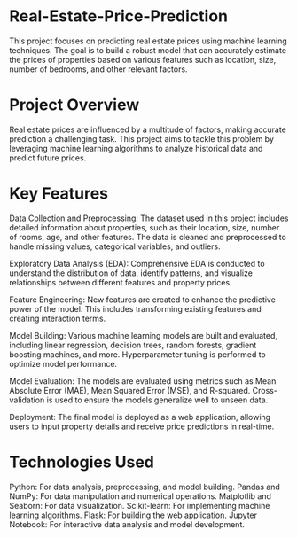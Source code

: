 # Real-Estate-Price-Prediction
This project focuses on predicting real estate prices using machine learning techniques. The goal is to build a robust model that can accurately estimate the prices of properties based on various features such as location, size, number of bedrooms, and other relevant factors.

# Project Overview
Real estate prices are influenced by a multitude of factors, making accurate prediction a challenging task. This project aims to tackle this problem by leveraging machine learning algorithms to analyze historical data and predict future prices.

# Key Features
Data Collection and Preprocessing: The dataset used in this project includes detailed information about properties, such as their location, size, number of rooms, age, and other features. The data is cleaned and preprocessed to handle missing values, categorical variables, and outliers.

Exploratory Data Analysis (EDA): Comprehensive EDA is conducted to understand the distribution of data, identify patterns, and visualize relationships between different features and property prices.

Feature Engineering: New features are created to enhance the predictive power of the model. This includes transforming existing features and creating interaction terms.

Model Building: Various machine learning models are built and evaluated, including linear regression, decision trees, random forests, gradient boosting machines, and more. Hyperparameter tuning is performed to optimize model performance.

Model Evaluation: The models are evaluated using metrics such as Mean Absolute Error (MAE), Mean Squared Error (MSE), and R-squared. Cross-validation is used to ensure the models generalize well to unseen data.

Deployment: The final model is deployed as a web application, allowing users to input property details and receive price predictions in real-time.

# Technologies Used
Python: For data analysis, preprocessing, and model building.
Pandas and NumPy: For data manipulation and numerical operations.
Matplotlib and Seaborn: For data visualization.
Scikit-learn: For implementing machine learning algorithms.
Flask: For building the web application.
Jupyter Notebook: For interactive data analysis and model development.
